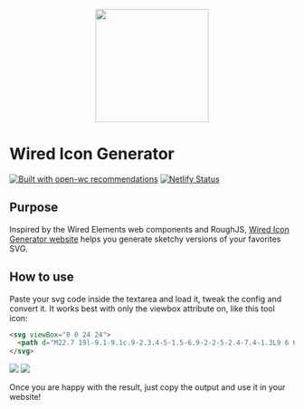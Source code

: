 <p align="center">
  <img width="200" src="https://user-images.githubusercontent.com/7101875/81468346-3029c600-91df-11ea-8e71-8963d5ac2c06.png"></img>
</p>


# Wired Icon Generator

[![Built with open-wc recommendations](https://img.shields.io/badge/built%20with-open--wc-blue.svg)](https://github.com/open-wc)
[![Netlify Status](https://api.netlify.com/api/v1/badges/2ddd07a5-1d46-456e-95fd-a0fce2412368/deploy-status)](https://wired-icon-generator.netlify.app/)

## Purpose

Inspired by the Wired Elements web components and RoughJS, [Wired Icon Generator website](https://wired-icon-generator.netlify.app/) helps you generate sketchy versions of your favorites SVG.

## How to use

Paste your svg code inside the textarea and load it, tweak the config and convert it.
It works best with only the viewbox attribute on, like this tool icon:
```html
<svg viewBox="0 0 24 24">
  <path d="M22.7 19l-9.1-9.1c.9-2.3.4-5-1.5-6.9-2-2-5-2.4-7.4-1.3L9 6 6 9 1.6 4.7C.4 7.1.9 10.1 2.9 12.1c1.9 1.9 4.6 2.4 6.9 1.5l9.1 9.1c.4.4 1 .4 1.4 0l2.3-2.3c.5-.4.5-1.1.1-1.4z"/>
</svg>
```

<img src="https://user-images.githubusercontent.com/7101875/81468670-3faa0e80-91e1-11ea-841a-7f834149a773.png" />
<img src="https://user-images.githubusercontent.com/7101875/81468704-78e27e80-91e1-11ea-9239-994ef6aab7bf.png" />

Once you are happy with the result, just copy the output and use it in your website!
